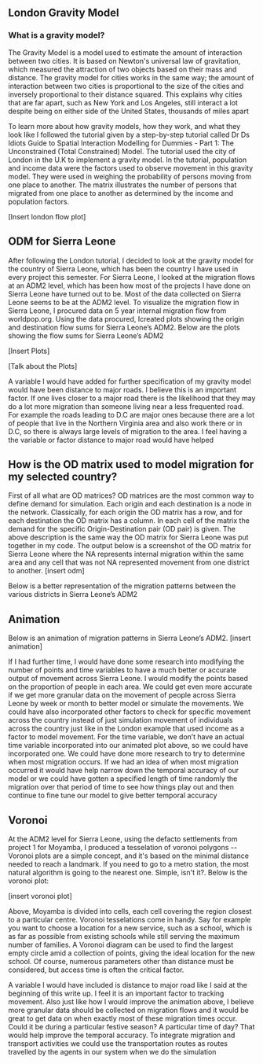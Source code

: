 ## London Gravity Model
### What is a gravity model?

The Gravity Model is a model used to estimate the amount of interaction between two cities. It is based on Newton's universal law of gravitation, which measured the attraction of two objects based on their mass and distance. The gravity model for cities works in the same way; the amount of interaction between two cities is proportional to the size of the cities and inversely proportional to their distance squared. This explains why cities that are far apart, such as New York and Los Angeles, still interact a lot despite being on either side of the United States, thousands of miles apart

To learn more about how gravity models, how they work, and what they look like I followed the tutorial given by a step-by-step tutorial called Dr Ds Idiots Guide to Spatial Interaction Modelling for Dummies - Part 1: The Unconstrained (Total Constrained) Model. The tutorial used the city of London in the U.K to implement a gravity model.  In the tutorial, population and income data were the factors used to observe movement in this gravity model. They were used in weighing the probability of persons moving from one place to another. The matrix illustrates the number of persons that migrated from one place to another as determined by the income and population factors.

[Insert london flow plot]

## ODM for Sierra Leone
After following the London tutorial, I decided to look at the gravity model for the country of Sierra Leone, which has been the country I have used in every project this semester. For Sierra Leone, I looked at the migration flows at an ADM2 level, which has been how most of the projects I have done on Sierra Leone have turned out to be. Most of the data collected on Sierra Leone seems to be at the ADM2 level. To visualize the migration flow in Sierra Leone, I procured data on 5 year internal migration flow from worldpop.org. Using the data procured, Icreated plots showing the origin and destination flow sums for Sierra Leone’s ADM2. Below are the plots showing the flow sums for Sierra Leone’s ADM2

[Insert Plots]

[Talk about the Plots]

A variable I would have added for further specification of my gravity model would have been distance to major roads. I believe this is an important factor. If one lives closer to a major road there is the likelihood that they may do a lot more migration than someone living near a less frequented road. For example the roads leading to D.C are major ones because there are a lot of people that live in the Northern Virginia area and also work there or in D.C, so there is always large levels of migration to the area. I feel having a the variable or factor distance to major road would have helped

## How is the OD matrix used to model migration for my selected country?

First of all what are OD matrices? OD matrices are the most common way to define demand for simulation. Each origin and each destination is a node in the network. Classically, for each origin the OD matrix has a row, and for each destination the OD matrix has a column. In each cell of the matrix the demand for the specific Origin-Destination pair (OD pair) is given. 
The above description is the same way the OD matrix for Sierra Leone was put together in my code. The output below is a screenshot of the OD matrix for Sierra Leone where the NA represents internal migration within the same area and any cell that was not NA represented movement from one district to another. 
[insert odm]

Below is a better representation of the migration patterns between the various districts in Sierra Leone’s ADM2

## Animation
Below is an animation of migration patterns in Sierra Leone’s ADM2.
[insert animation]

If I had further time, I would have done some research into modifying the number of points and time variables to have a much better or accurate output of movement across Sierra Leone. I would modify the points based on the proportion of people in each area. We could get even more accurate if we get more granular data on the movement of people across Sierra Leone by week or month to better model or simulate the movements. We could have also incorporated other factors to check for specific movement across the country instead of just simulation movement of individuals across the country just like in the London example that used income as a factor to model movement. For the time variable, we don’t have an actual time variable incorporated into our animated plot above, so we could have incorporated one. We could have done more research to try to determine when most migration occurs. If we had an idea of when most migration occurred it would have help narrow down the temporal accuracy of our model or we could have gotten a specified length of time randomly the migration over that period of time to see how things play out and then continue to fine tune our model to give better temporal accuracy

## Voronoi
At the ADM2 level for Sierra Leone, using the defacto settlements from project 1 for Moyamba, I produced a tesselation of voronoi polygons -- Voronoi plots are a simple concept, and it's based on the minimal distance needed to reach a landmark. If you need to go to a metro station, the most natural algorithm is going to the nearest one. Simple, isn't it?. Below is the voronoi plot:

[insert voronoi plot]

Above, Moyamba is  divided into cells, each cell covering the region closest to a particular centre. Voronoi tesselations come in handy. Say for example you want to choose a location for a new service, such as a school, which is as far as possible from existing schools while still serving the maximum number of families. A Voronoi diagram can be used to find the largest empty circle amid a collection of points, giving the ideal location for the new school. Of course, numerous parameters other than distance must be considered, but access time is often the critical factor.

A variable I would have included is distance to major road like I said at the beginning of this write up. I feel it is an important factor to tracking movement. Also just like how I would improve the animation above, I believe more granular data should be collected on migration flows and it would be great to get data on when exactly most of these migration times occur. Could it be during a particular festive season? A particular time of day? That would help improve the temporal accuracy. 
To integrate migration and transport activities we could use the transportation routes as routes travelled by the agents in our system when we do the simulation
